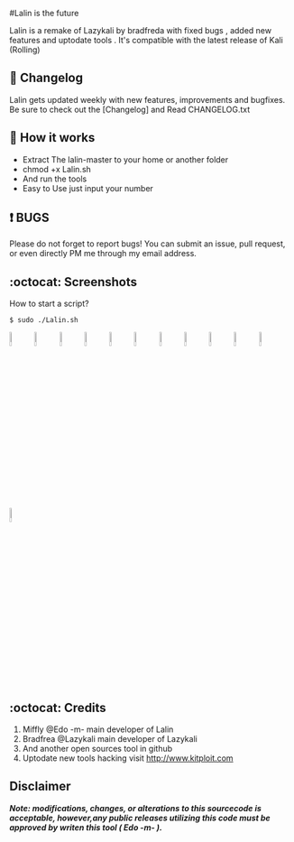 #Lalin is the future 

Lalin is a remake of Lazykali by bradfreda with fixed bugs , added  new features and uptodate tools . It's compatible with the latest release of Kali (Rolling)

## :scroll: Changelog
Lalin gets updated weekly with new features, improvements and bugfixes. 
Be sure to check out the [Changelog] and Read CHANGELOG.txt


## :book: How it works

* Extract The lalin-master to your home or another folder
* chmod +x Lalin.sh
* And run the tools 
* Easy to Use just input your number


##  :heavy_exclamation_mark: BUGS

Please do not forget to report bugs! You can submit an issue, pull request, or even directly PM me through my email address.

## :octocat: Screenshots ###

How to start a script?
```
$ sudo ./Lalin.sh
```
<img src="https://cloud.githubusercontent.com/assets/17976841/15968929/f11bfd0e-2f57-11e6-9ca8-be2371e56eb0.png" width="8%"></img> <img src="https://cloud.githubusercontent.com/assets/17976841/15969058/6a8603ec-2f58-11e6-8aa7-c875b0af8af4.png" width="8%"></img> <img src="https://cloud.githubusercontent.com/assets/17976841/15968941/0083b854-2f58-11e6-8d6c-655596ed15f3.png" width="8%"></img> <img src="https://cloud.githubusercontent.com/assets/17976841/15968942/0241516a-2f58-11e6-9140-c5d84c6d82ce.png" width="8%"></img> <img src="https://cloud.githubusercontent.com/assets/17976841/15968945/03f52fb8-2f58-11e6-84f9-f197699367ab.png" width="8%"></img> <img src="https://cloud.githubusercontent.com/assets/17976841/15968949/0596eb2c-2f58-11e6-90c9-32451d01f7b5.png" width="8%"></img> <img src="https://cloud.githubusercontent.com/assets/17976841/15968952/06b72d78-2f58-11e6-83aa-9e34e74b1e80.png" width="8%"></img> <img src="https://cloud.githubusercontent.com/assets/17976841/15968956/084725ee-2f58-11e6-9c86-b0bc36c994ff.png" width="8%"></img> <img src="https://cloud.githubusercontent.com/assets/17976841/15968959/0a7c8084-2f58-11e6-9deb-835281ea6a43.png" width="8%"></img> <img src="https://cloud.githubusercontent.com/assets/17976841/15968962/0c4f0846-2f58-11e6-9b6b-585ea67edb50.png" width="8%"></img> <img src="https://cloud.githubusercontent.com/assets/17976841/15968963/0d864030-2f58-11e6-9993-92dfbc67018d.png" width="8%"></img> <img src="https://cloud.githubusercontent.com/assets/17976841/15968966/0f1e974e-2f58-11e6-9af7-a3b151b835ee.png" width="8%"></img> 


## :octocat: Credits
1. Miffly @Edo -m-  main developer of Lalin   
2. Bradfrea @Lazykali main developer of Lazykali 
4. And another open sources tool in github 
5. Uptodate new tools hacking visit http://www.kitploit.com

## Disclaimer

***Note: modifications, changes, or alterations to this sourcecode is acceptable, however,any public releases utilizing this code must be approved by writen this tool ( Edo -m- ).***
